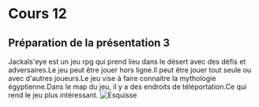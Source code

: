# Cours 12
## Préparation de la présentation 3 
Jackals'eye est un jeu rpg qui prend lieu dans le désert avec des défis et adversaires.Le jeu peut être jouer hors ligne.Il peut être jouer tout seule ou avec d'autres joueurs.Le jeu vise à faire connaitre la mythologie égyptienne.Dans le map du jeu, il y a des endroits de téléportation.Ce qui rend le jeu plus intéressant.
![Esquisse](https://trello.com/1/cards/637fa4883d4b7d00e7234f68/attachments/637fa4e0464106020d26aa12/previews/637fa4e0464106020d26aa21/download/Mon_premier_Tableau.jpg)

